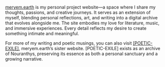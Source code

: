 <a href="https://meryem.earth">meryem.earth</a> is my personal project website—a space where I share my thoughts, passions, and creative journeys. It serves as an extension of myself, blending personal reflections, art, and writing into a digital archive that evolves alongside me. The site embodies my love for literature, music, and immersive experiences. Every detail reflects my desire to create something intimate and meaningful.

For more of my writing and poetic musings, you can also visit <a href="https://poetic-exile.github.io">[POETIC-EXILE]</a>, meryem.earth’s sister website. [POETIC-EXILE] exists as an archive of Nouranthys, preserving its essence as both a personal sanctuary and a growing narrative.
